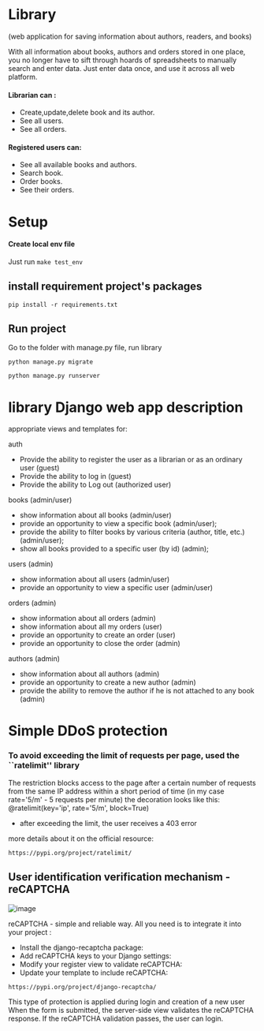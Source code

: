 # Library
(web application for saving information about authors, readers, and books)

With all information about books, authors and orders stored in one place, you no longer have to sift through hoards of spreadsheets to manually search and enter data. Just enter data once, and use it across all web platform.

#### Librarian can :

- Create,update,delete book and its author. 
- See all users.
- See all orders.

#### Registered users can:

- See all available books and authors.
- Search book.
- Order books.
- See their orders. 

# Setup

#### Create local env file

Just run `make test_env`

## install requirement project's packages

```commandline
pip install -r requirements.txt
```

## Run project

Go to the folder with manage.py file, run library
```commandline
python manage.py migrate 
```

```commandline
python manage.py runserver
```


# library Django web app description

appropriate views and templates for:

auth
* Provide the ability to register the user as a librarian or as an ordinary user (guest)
* Provide the ability to log in (guest)
* Provide the ability to Log out (authorized user)


books  (admin/user)

* show information about all books (admin/user)
* provide an opportunity to view a specific book (admin/user);
* provide the ability to filter books by various criteria (author, title, etc.) (admin/user);
* show all books provided to a specific user (by id) (admin);

users  (admin)

* show information about all users (admin/user)
* provide an opportunity to view a specific user (admin/user)

orders  (admin)

* show information about all orders (admin)
* show information about all my orders (user)
* provide an opportunity to create an order (user)
* provide an opportunity to close the order  (admin)

authors  (admin)

* show information about all authors (admin)
* provide an opportunity to create a new author  (admin)
* provide the ability to remove the author if he is not attached to any book (admin)


# Simple DDoS protection

### To avoid exceeding the limit of requests per page, used the ``ratelimit'' library

The restriction blocks access to the page after a certain number of requests from the same IP address within a short period of time
(in my case rate='5/m' - 5 requests per minute)
the decoration looks like this:
@ratelimit(key='ip', rate='5/m', block=True)

* after exceeding the limit, the user receives a 403 error

more details about it on the official resource:
```commandline
https://pypi.org/project/ratelimit/
```

## User identification verification mechanism - reCAPTCHA

![image](https://github.com/tsymbaliuk-ivan/library_promo/assets/99876130/57b245bd-74a3-4732-9480-f56fd458bc5b)


reCAPTCHA - simple and reliable way. 
All you need is to integrate it into your project :

* Install the django-recaptcha package:
* Add reCAPTCHA keys to your Django settings:
* Modify your register view to validate reCAPTCHA:
* Update your template to include reCAPTCHA:

```commandline
https://pypi.org/project/django-recaptcha/
```
This type of protection is applied during login and creation of a new user
When the form is submitted, the server-side view validates the reCAPTCHA response.
If the reCAPTCHA validation passes, the user can login.

